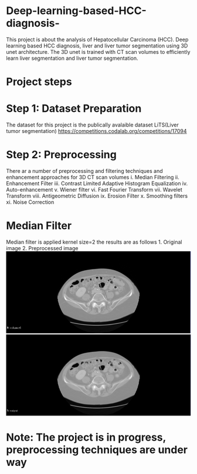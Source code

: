 # Deep-learning-based-HCC-diagnosis-
This project is about the analysis of Hepatocellular Carcinoma (HCC). Deep learning based HCC diagnosis, liver and liver tumor segmentation using 3D unet architecture. The 3D unet is trained with CT scan volumes to efficiently learn liver segmentation and liver tumor segmentation.
# Project steps
# Step 1: Dataset Preparation
The dataset for this project is the publically avalaible dataset LiTS(Liver tumor segmentation) https://competitions.codalab.org/competitions/17094
# Step 2: Preprocessing 
There ar a number of preprocessing and filtering techniques and enhancement approaches for 3D CT scan volumes
i. Median Filtering
ii. Enhancement Filter 
iii. Contrast Limited Adaptive Histogram Equalization 
iv. Auto-enhancement 
v. Wiener filter
vi. Fast Fourier Transform 
vii. Wavelet Transform
viii. Antigeometric Diffusion 
ix. Erosion Filter 
x. Smoothing filters
xi. Noise Correction
# Median Filter
Median filter is applied kernel size=2 the results are as follows 1. Original image 2. Preprocessed image
![](/images/Original.PNG) ![](/images/Preprocessed.PNG)
# Note: The project is in progress, preprocessing techniques are under way
